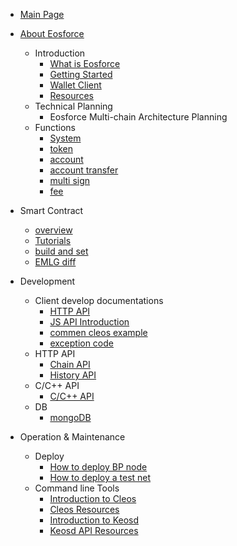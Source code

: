 - [Main Page](en-us/README.md)

- [About Eosforce](zh-cn/toc/about_eosforce.md)
    - Introduction
        - [What is Eosforce](en-us/what_is_eosforce.md)
        - [Getting Started](en-us/getting_started_eosforce.md)
        - [Wallet Client](en-us/eosforce_wallet_introduction.md)
        - [Resources](en-us/eosforce_res.md)
    - Technical Planning
        - Eosforce Multi-chain Architecture Planning
    - Functions
        - [System](en-us/contract/System/System.md)
        - [token](en-us/contract/eosio.token/token.md)
        - [account](en-us/contract/contract_eosio_bios.md)
        - [account transfer](en-us/eosforce_username_tran.md)
        - [multi sign](en-us/contract/eosio.msig/msig.md)
        - [fee](zh-cn/fee.md)

- Smart Contract
    - [overview](en-us/contract/overview.md)       
    - [Tutorials](en-us/contract/tutorials.md) 
    - [build and set](en-us/contract/build_and_set.md)
    - [EMLG diff](en-us/contract/eos_diff.md)

- Development
    - Client develop documentations
        - [HTTP API](en-us/eosforce_http_api_develop.md)
        - [JS API Introduction](en-us/eosjs_api_doc.md) 
        - [commen cleos example](en-us/eosforce_cleos_eg.md)
        - [exception code](en-us/eosforce_exception_code.md)
    - HTTP API
        - [Chain API](en-us/eosforce_http_chain_api.md)
        - [History API](en-us/eosforce_http_history_api.md)
    - C/C++ API
        - [C/C++ API](https://developers.eos.io/eosio-cpp/reference)
    - DB
        - [mongoDB](zh-cn/mongodb.md)

- Operation & Maintenance
    - Deploy
        - [How to deploy BP node](en-us/eosforce_bp.md)
        - [How to deploy a test net](en-us/eosforce_bios.md)
    - Command line Tools
        - [Introduction to Cleos](en-us/eosforce_cleos_introduction.md)
        - [Cleos Resources](en-us/eosforce_cleos_res.md)
        - [Introduction to Keosd](en-us/eosforce_keosd_introduction.md)
        - [Keosd API Resources](en-us/eosforce_keosd_res.md)
